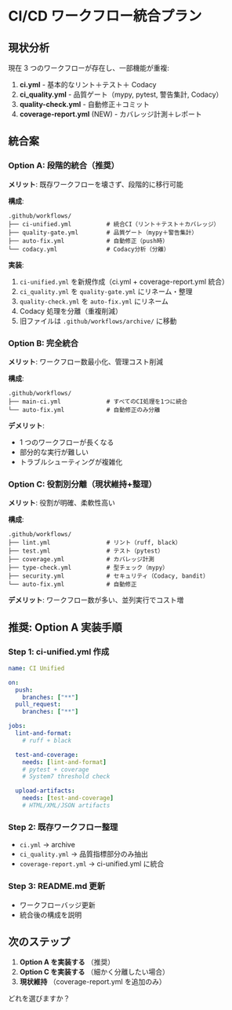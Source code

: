# CI/CD ワークフロー統合プラン

## 現状分析

現在 3 つのワークフローが存在し、一部機能が重複:

1. **ci.yml** - 基本的なリント＋テスト＋ Codacy
2. **ci_quality.yml** - 品質ゲート（mypy, pytest, 警告集計, Codacy）
3. **quality-check.yml** - 自動修正＋コミット
4. **coverage-report.yml** (NEW) - カバレッジ計測＋レポート

## 統合案

### Option A: 段階的統合（推奨）

**メリット**: 既存ワークフローを壊さず、段階的に移行可能

**構成**:

```
.github/workflows/
├── ci-unified.yml          # 統合CI（リント＋テスト＋カバレッジ）
├── quality-gate.yml        # 品質ゲート（mypy＋警告集計）
├── auto-fix.yml            # 自動修正（push時）
└── codacy.yml              # Codacy分析（分離）
```

**実装**:

1. `ci-unified.yml` を新規作成（ci.yml + coverage-report.yml 統合）
2. `ci_quality.yml` を `quality-gate.yml` にリネーム・整理
3. `quality-check.yml` を `auto-fix.yml` にリネーム
4. Codacy 処理を分離（重複削減）
5. 旧ファイルは `.github/workflows/archive/` に移動

### Option B: 完全統合

**メリット**: ワークフロー数最小化、管理コスト削減

**構成**:

```
.github/workflows/
├── main-ci.yml             # すべてのCI処理を1つに統合
└── auto-fix.yml            # 自動修正のみ分離
```

**デメリット**:

- 1 つのワークフローが長くなる
- 部分的な実行が難しい
- トラブルシューティングが複雑化

### Option C: 役割別分離（現状維持+整理）

**メリット**: 役割が明確、柔軟性高い

**構成**:

```
.github/workflows/
├── lint.yml                # リント（ruff, black）
├── test.yml                # テスト（pytest）
├── coverage.yml            # カバレッジ計測
├── type-check.yml          # 型チェック（mypy）
├── security.yml            # セキュリティ（Codacy, bandit）
└── auto-fix.yml            # 自動修正
```

**デメリット**: ワークフロー数が多い、並列実行でコスト増

## 推奨: Option A 実装手順

### Step 1: ci-unified.yml 作成

```yaml
name: CI Unified

on:
  push:
    branches: ["**"]
  pull_request:
    branches: ["**"]

jobs:
  lint-and-format:
    # ruff + black

  test-and-coverage:
    needs: [lint-and-format]
    # pytest + coverage
    # System7 threshold check

  upload-artifacts:
    needs: [test-and-coverage]
    # HTML/XML/JSON artifacts
```

### Step 2: 既存ワークフロー整理

- `ci.yml` → archive
- `ci_quality.yml` → 品質指標部分のみ抽出
- `coverage-report.yml` → ci-unified.yml に統合

### Step 3: README.md 更新

- ワークフローバッジ更新
- 統合後の構成を説明

## 次のステップ

1. **Option A を実装する** （推奨）
2. **Option C を実装する** （細かく分離したい場合）
3. **現状維持** （coverage-report.yml を追加のみ）

どれを選びますか？
